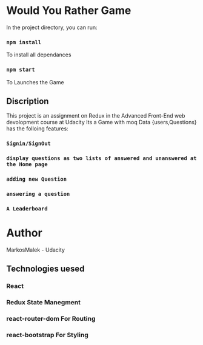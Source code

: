 # Would You Rather Game

In the project directory, you can run:

### `npm install`

To install all dependances

### `npm start`

To Launches the Game

## Discription

This project is an assignment on Redux in the Advanced Front-End web devolopment course at Udacity
Its a Game with moq Data {users,Questions} has the folloing features:

### `Signin/SignOut`

### `display questions as two lists of answered and unanswered at the Home page`

### `adding new Question`

### `answering a question`

### `A Leaderboard `

# Author

MarkosMalek - Udacity

## Technologies uesed

### React

### Redux State Manegment

### react-router-dom For Routing

### react-bootstrap For Styling
